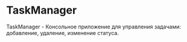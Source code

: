 # TaskManager
TaskManager - Консольное приложение для управления задачами: добавление, удаление, изменение статуса.
